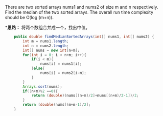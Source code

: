 There are two sorted arrays nums1 and nums2 of size m and n respectively. Find the median of the two sorted arrays. The overall run time complexity should be O(log (m+n)).

***思路：**
将两个数组合并成一个，找出中值。

```java
    public double findMedianSortedArrays(int[] nums1, int[] nums2) {
    	int m = nums1.length;
     	int n = nums2.length;
     	int[] nums = new int[n+m];
     	for(int i = 0; i < n+m; i++){
     		if(i < m){
     			nums[i] = nums1[i];
     		}else{
     			nums[i] = nums2[i-m];
     		}    		
    	}
     	Arrays.sort(nums);
       	if((n+m)%2 ==0){
    		return (double)(nums[(n+m)/2]+nums[(n+m)/2-1])/2;
    	}
        return (double)nums[(m+n-1)/2];
    }

```

